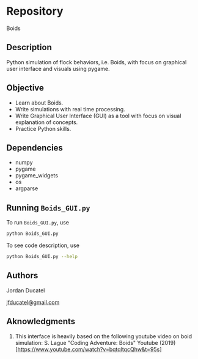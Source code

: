 # Repository
Boids

## Description

Python simulation of flock behaviors, i.e. Boids, with focus on graphical user interface and visuals using pygame. 

## Objective
* Learn about Boids.
* Write simulations with real time processing.
* Write Graphical User Interface (GUI) as a tool with focus on visual explanation of concepts.
* Practice Python skills.

## Dependencies
* numpy
* pygame
* pygame_widgets
* os
* argparse


## Running `Boids_GUI.py`

To run `Boids_GUI.py`, use

```sh
python Boids_GUI.py
```

To see code description, use

```sh
python Boids_GUI.py --help
```

## Authors
Jordan Ducatel

jfducatel@gmail.com


## Aknowledgments
1. This interface is heavily based on the following youtube video on boid simulation: S. Lague "Coding Adventure: Boids" Youtube (2019) [https://www.youtube.com/watch?v=bqtqltqcQhw&t=95s]

